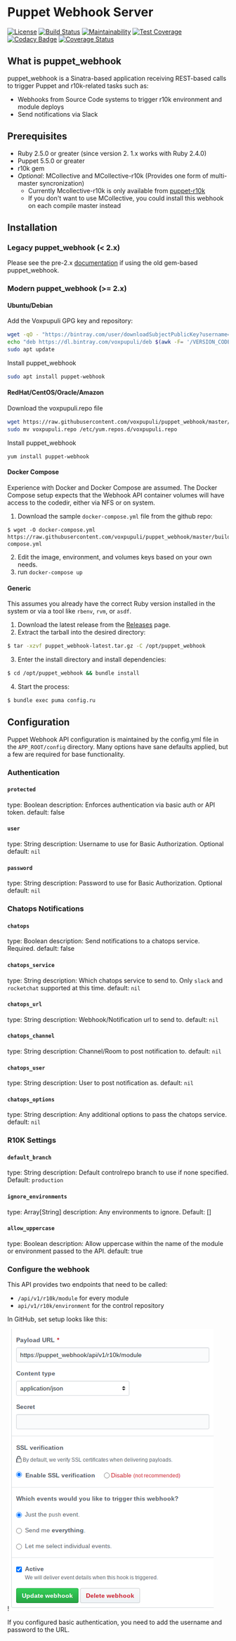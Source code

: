 # Puppet Webhook Server

[![License](https://img.shields.io/github/license/voxpupuli/puppet_webhook.svg)](https://github.com/voxpupuli/puppet_webhook/blob/master/LICENSE)
[![Build Status](https://img.shields.io/travis/voxpupuli/puppet_webhook.svg)](https://travis-ci.org/voxpupuli/puppet_webhook)
[![Maintainability](https://api.codeclimate.com/v1/badges/f4f083a54a85f4cc97f0/maintainability)](https://codeclimate.com/github/voxpupuli/puppet_webhook/maintainability)
[![Test Coverage](https://api.codeclimate.com/v1/badges/f4f083a54a85f4cc97f0/test_coverage)](https://codeclimate.com/github/voxpupuli/puppet_webhook/test_coverage)
[![Codacy Badge](https://api.codacy.com/project/badge/Grade/f73823762ec947889866c63c4ea47540)](https://www.codacy.com/app/VoxPupuli/puppet_webhook?utm_source=github.com&amp;utm_medium=referral&amp;utm_content=voxpupuli/puppet_webhook&amp;utm_campaign=Badge_Grade)
[![Coverage Status](https://coveralls.io/repos/github/voxpupuli/puppet_webhook/badge.svg?branch=master)](https://coveralls.io/github/voxpupuli/puppet_webhook?branch=master)

## What is puppet_webhook

puppet_webhook is a Sinatra-based application receiving REST-based calls to trigger Puppet and r10k-related tasks such as:

* Webhooks from Source Code systems to trigger r10k environment and module deploys
* Send notifications via Slack

## Prerequisites

* Ruby 2.5.0 or greater (since version 2. 1.x works with Ruby 2.4.0)
* Puppet 5.5.0 or greater
* r10k gem
* *Optional*: MCollective and MCollective-r10k (Provides one form of multi-master syncronization)
    * Currently Mcollective-r10k is only available from [puppet-r10k](https://github.com/voxpupuli/puppet-r10k)
    * If you don't want to use MCollective, you could install this webhook on each compile master instead

## Installation

### Legacy puppet_webhook (< 2.x)

Please see the pre-2.x [documentation](docs/LEGACY.md) if using the old gem-based puppet_webhook.

### Modern puppet_webhook (>= 2.x)

#### Ubuntu/Debian

Add the Voxpupuli GPG key and repository:
```bash
wget -qO - "https://bintray.com/user/downloadSubjectPublicKey?username=voxpupuli" | sudo apt-key add -
echo "deb https://dl.bintray.com/voxpupuli/deb $(awk -F= '/VERSION_CODENAME=/ {print $2}' /etc/os-release) main" | sudo tee -a /etc/apt/sources.list.d/voxpupuli.list
sudo apt update
```

Install puppet_webhook
```bash
sudo apt install puppet-webhook
```

#### RedHat/CentOS/Oracle/Amazon

Download the voxpupuli.repo file
```bash
wget https://raw.githubusercontent.com/voxpupuli/puppet_webhook/master/build/repos/voxpupuli.repo -o voxpupuli.repo
sudo mv voxpupuli.repo /etc/yum.repos.d/voxpupuli.repo
```

Install puppet_webhook
```
yum install puppet-webhook
```

#### Docker Compose
Experience with Docker and Docker Compose are assumed. The Docker Compose setup expects that the Webhook API container volumes will have access to the codedir, either via NFS or on system.

1. Download the sample `docker-compose.yml` file from the github repo:
```
$ wget -O docker-compose.yml https://raw.githubusercontent.com/voxpupuli/puppet_webhook/master/build/docker/docker-compose.yml
```
2. Edit the image, environment, and volumes keys based on your own needs.
3. run `docker-compose up`

#### Generic

This assumes you already have the correct Ruby version installed in the system or via a tool like `rbenv`, `rvm`, or `asdf`.

1. Download the latest release from the [Releases](https://github.com/voxpupuli/puppet_webhook/releases) page.
2. Extract the tarball into the desired directory:
```bash
$ tar -xzvf puppet_webhook-latest.tar.gz -C /opt/puppet_webhook
```
3. Enter the install directory and install dependencies:
```bash
$ cd /opt/puppet_webhook && bundle install
```
4. Start the process:
```bash
$ bundle exec puma config.ru
```

## Configuration

Puppet Webhook API configuration is maintained by the config.yml file in the `APP_ROOT/config` directory. Many options have sane defaults applied, but a few are required for base functionality.

### Authentication

#### `protected`

type: Boolean
description: Enforces authentication via basic auth or API token.
default: false

#### `user`

type: String
description: Username to use for Basic Authorization. Optional
default: `nil`

#### `password`

type: String
description: Password to use for Basic Authorization. Optional
default: `nil`

### Chatops Notifications

#### `chatops`

type: Boolean
description: Send notifications to a chatops service. Required.
default: false

#### `chatops_service`

type: String
description: Which chatops service to send to. Only `slack` and `rocketchat` supported at this time.
default: `nil`

#### `chatops_url`

type: String
description: Webhook/Notification url to send to.
default: `nil`

#### `chatops_channel`

type: String
description: Channel/Room to post notification to.
default: `nil`

#### `chatops_user`

type: String
description: User to post notification as.
default: `nil`

#### `chatops_options`

type: String
description: Any additional options to pass the chatops service.
default: `nil`

### R10K Settings

#### `default_branch`

type: String
description: Default controlrepo branch to use if none specified.
Default: `production`

#### `ignore_environments`

type: Array[String]
description: Any environments to ignore.
Default: []

#### `allow_uppercase`

type: Boolean
description: Allow uppercase within the name of the module or environment passed to the API.
default: true

### Configure the webhook

This API provides two endpoints that need to be called:

* `/api/v1/r10k/module` for every module
* `api/v1/r10k/environment` for the control repository

In GitHub, set setup looks like this:

!![GitHub Webook configuration](images/gh.png)

If you configured basic authentication, you need to add the username and password to the URL.
